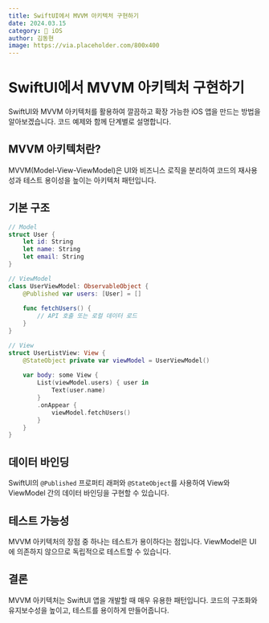 ```yaml
---
title: SwiftUI에서 MVVM 아키텍처 구현하기
date: 2024.03.15
category: 📱 iOS
author: 김동현
image: https://via.placeholder.com/800x400
---
```


# SwiftUI에서 MVVM 아키텍처 구현하기

SwiftUI와 MVVM 아키텍처를 활용하여 깔끔하고 확장 가능한 iOS 앱을 만드는 방법을 알아보겠습니다. 코드 예제와 함께 단계별로 설명합니다.

## MVVM 아키텍처란?

MVVM(Model-View-ViewModel)은 UI와 비즈니스 로직을 분리하여 코드의 재사용성과 테스트 용이성을 높이는 아키텍처 패턴입니다.

## 기본 구조

```swift
// Model
struct User {
    let id: String
    let name: String
    let email: String
}

// ViewModel
class UserViewModel: ObservableObject {
    @Published var users: [User] = []
    
    func fetchUsers() {
        // API 호출 또는 로컬 데이터 로드
    }
}

// View
struct UserListView: View {
    @StateObject private var viewModel = UserViewModel()
    
    var body: some View {
        List(viewModel.users) { user in
            Text(user.name)
        }
        .onAppear {
            viewModel.fetchUsers()
        }
    }
}
```

## 데이터 바인딩

SwiftUI의 `@Published` 프로퍼티 래퍼와 `@StateObject`를 사용하여 View와 ViewModel 간의 데이터 바인딩을 구현할 수 있습니다.

## 테스트 가능성

MVVM 아키텍처의 장점 중 하나는 테스트가 용이하다는 점입니다. ViewModel은 UI에 의존하지 않으므로 독립적으로 테스트할 수 있습니다.

## 결론

MVVM 아키텍처는 SwiftUI 앱을 개발할 때 매우 유용한 패턴입니다. 코드의 구조화와 유지보수성을 높이고, 테스트를 용이하게 만들어줍니다. 